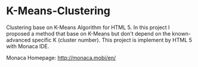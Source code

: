 K-Means-Clustering
==================

Clustering base on K-Means Algorithm for HTML 5. 
In this project I proposed a method that base on K-Means but don't depend on the known-advanced specific K (cluster number). 
This project is implement by HTML 5 with Monaca IDE. 

Monaca Homepage: http://monaca.mobi/en/
